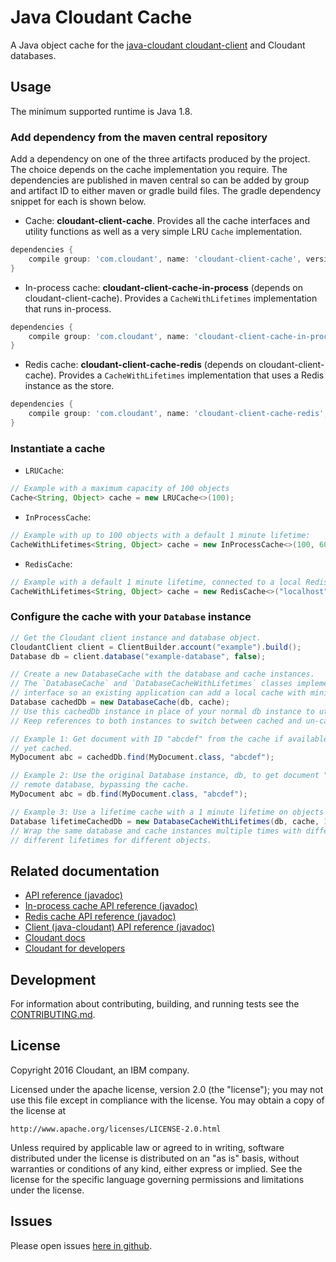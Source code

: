 # Java Cloudant Cache

A Java object cache for the [java-cloudant cloudant-client](https://github.com/cloudant/java-cloudant) and
 Cloudant databases.

## Usage

The minimum supported runtime is Java 1.8.

### Add dependency from the maven central repository

Add a dependency on one of the three artifacts produced by the project. The choice depends on
 the cache implementation you require. The dependencies are published in maven central so can be
 added by group and artifact ID to either maven or gradle build files. The gradle dependency snippet
 for each is shown below.


* Cache: **cloudant-client-cache**. Provides all the cache interfaces and utility functions as well
as a very simple LRU `Cache` implementation.
```groovy
dependencies {
    compile group: 'com.cloudant', name: 'cloudant-client-cache', version: 'latest.release'
}
```
* In-process cache: **cloudant-client-cache-in-process** (depends on cloudant-client-cache). Provides a
`CacheWithLifetimes` implementation that runs in-process.
```groovy
dependencies {
    compile group: 'com.cloudant', name: 'cloudant-client-cache-in-process', version: 'latest.release'
}
```
* Redis cache: **cloudant-client-cache-redis** (depends on cloudant-client-cache). Provides a
`CacheWithLifetimes` implementation that uses a Redis instance as the store.
```groovy
dependencies {
    compile group: 'com.cloudant', name: 'cloudant-client-cache-redis', version: 'latest.release'
}
```

### Instantiate a cache

* `LRUCache`:
```java
// Example with a maximum capacity of 100 objects
Cache<String, Object> cache = new LRUCache<>(100);
```
* `InProcessCache`:
```java
// Example with up to 100 objects with a default 1 minute lifetime:
CacheWithLifetimes<String, Object> cache = new InProcessCache<>(100, 60000);
```
* `RedisCache`:
```java
// Example with a default 1 minute lifetime, connected to a local Redis instance:
CacheWithLifetimes<String, Object> cache = new RedisCache<>("localhost", 60000);
```

### Configure the cache with your `Database` instance

```java
// Get the Cloudant client instance and database object.
CloudantClient client = ClientBuilder.account("example").build();
Database db = client.database("example-database", false);

// Create a new DatabaseCache with the database and cache instances.
// The `DatabaseCache` and `DatabaseCacheWithLifetimes` classes implement the java-cloudant Database
// interface so an existing application can add a local cache with minimal code changes.
Database cachedDb = new DatabaseCache(db, cache);
// Use this cachedDb instance in place of your normal db instance to utilise the cache.
// Keep references to both instances to switch between cached and un-cached access to the database.

// Example 1: Get document with ID "abcdef" from the cache if available, or from the database if not
// yet cached.
MyDocument abc = cachedDb.find(MyDocument.class, "abcdef");

// Example 2: Use the original Database instance, db, to get document "abcdef" direct from the
// remote database, bypassing the cache.
MyDocument abc = db.find(MyDocument.class, "abcdef");

// Example 3: Use a lifetime cache with a 1 minute lifetime on objects
Database lifetimeCachedDb = new DatabaseCacheWithLifetimes(db, cache, 1, TimeUnit.MINUTES);
// Wrap the same database and cache instances multiple times with different lifetimes to easily set
// different lifetimes for different objects.
```

## Related documentation
* [API reference (javadoc)](http://www.javadoc.io/doc/com.cloudant/cloudant-client-cache/)
* [In-process cache API reference (javadoc)](http://www.javadoc.io/doc/com.cloudant/cloudant-client-cache-in-process/)
* [Redis cache API reference (javadoc)](http://www.javadoc.io/doc/com.cloudant/cloudant-client-cache-redis/)
* [Client (java-cloudant) API reference (javadoc)](http://www.javadoc.io/doc/com.cloudant/cloudant-client/)
* [Cloudant docs](http://docs.cloudant.com/)
* [Cloudant for developers](https://cloudant.com/for-developers/)

## Development

For information about contributing, building, and running tests see the [CONTRIBUTING.md](CONTRIBUTING.md).

## License

Copyright 2016 Cloudant, an IBM company.

Licensed under the apache license, version 2.0 (the "license"); you may not use this file except in compliance with the license. You may obtain a copy of the license at

    http://www.apache.org/licenses/LICENSE-2.0.html

Unless required by applicable law or agreed to in writing, software distributed under the license is distributed on an "as is" basis, without warranties or conditions of any kind, either express or implied. See the license for the specific language governing permissions and limitations under the license.

## Issues

Please open issues [here in github](../../issues).
